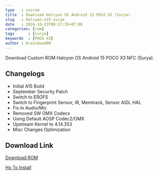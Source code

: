 ```yaml
---
type   : cusrom
title  : Download Halcyon OS Android 15 POCO X3 (Surya)
slug   : Halcyon-a15-surya
date   : 2024-10-23T09:17:35+07:00
categories: [rom]
tags      : [surya]
keywords  : [POCO X3]
author : braindead99
---
```


Download Custom ROM Halcyon OS Android 15 POCO X3 NFC (Surya).


## Changelogs
- Initial A15 Build
- September Security Patch
- Switch to EROFS 
- Switch to Fingerprint Sensor, IR, Memtrack, Sensor AIDL HAL
- Fix In Audio/Mic
- Removed SW OMX Codecs
- Using Default AOSP Codec2/OMX  
- Upstream Kernel to 4.14.353
- Misc Changes Optimization


## Download Link
[Download ROM](https://www.pling.com/p/1685941/)

[Ho To Install](https://wiki.hlcyn.co/devices/surya#installation-guide)
